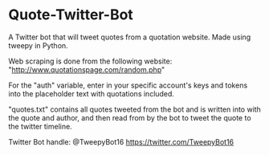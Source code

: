 # Quote-Twitter-Bot
A Twitter bot that will tweet quotes from a quotation website. Made using tweepy in Python.

Web scraping is done from the following website:
"http://www.quotationspage.com/random.php"

For the "auth" variable, enter in your specific account's keys and tokens into the placeholder text with quotations included.

"quotes.txt" contains all quotes tweeted from the bot and is written into with the quote and author, and then read from by the bot to tweet the quote to the twitter timeline.

Twitter Bot handle:
@TweepyBot16
https://twitter.com/TweepyBot16
